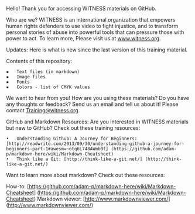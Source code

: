 
Hello! Thank you for accessing WITNESS materials on GitHub. 

Who are we?
WITNESS is an international organization that empowers human rights defenders to use video to fight injustice, and to transform personal stories of abuse into powerful tools that can pressure those with power to act. To learn more, Please visit us at www.witness.org.

Updates: Here is what is new since the last version of this training material.

Contents of this repository:

	▪	Text files (in markdown)
	▪	Image files
	▪	Fonts
	▪	Colors - list of CMYK values

We want to hear from you!
How are you using these materials? Do you have any thoughts or feedback? Send us an email and tell us about it! Please contact Training@witness.org.

GitHub and Markdown Resources:
Are you interested in WITNESS materials but new to GitHub? Check out these training resources:

	•	Understanding Github: A Journey for Beginners: [http://readwrite.com/2013/09/30/understanding-github-a-journey-for-beginners-part-1#awesm=~otq6L748AWmb0f] (https://github.com/adam-p/markdown-here/wiki/Markdown-Cheatsheet)
	•	Think like a Git: [http://think-like-a-git.net/] (http://think-like-a-git.net/)

Want to learn more about markdown? Check out these resources:

How-to: [https://github.com/adam-p/markdown-here/wiki/Markdown-Cheatsheet] (https://github.com/adam-p/markdown-here/wiki/Markdown-Cheatsheet)
Markdown viewer: [http://www.markdownviewer.com/] (http://www.markdownviewer.com/)



